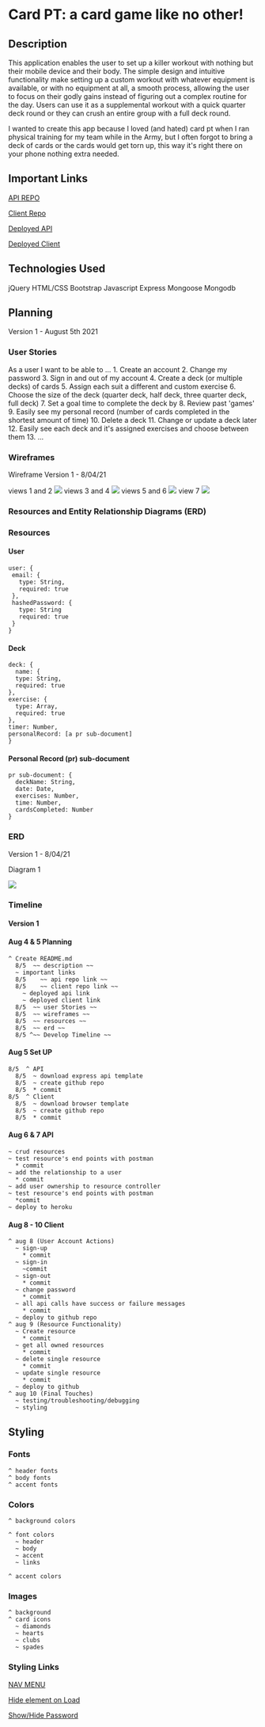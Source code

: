# Card PT: a card game like no other!

## Description

  This application enables the user to set up a killer workout with nothing but their mobile device and their body. The simple design and intuitive functionality make setting up a custom workout with whatever equipment is available, or with no equipment at all, a smooth process, allowing the user to focus on their godly gains instead of figuring out a complex routine for the day. Users can use it as a supplemental workout with a quick quarter deck round or they can crush an entire group with a full deck round. 

  I wanted to create this app because I loved (and hated) card pt when I ran physical training for my team while in the Army, but I often forgot to bring a deck of cards or the cards would get torn up, this way it's right there on your phone nothing extra needed.

## Important Links

  [API REPO](https://github.com/CaldoNic7/card-pt)

  [Client Repo](https://github.com/CaldoNic7/card-pt-client)

  [Deployed API](www.link.com)

  [Deployed Client](www.link.com)

## Technologies Used
  
  jQuery
  HTML/CSS
  Bootstrap
  Javascript
  Express
  Mongoose
  Mongodb

## Planning
  
  Version 1 - August 5th 2021

### User Stories
  As a user I want to be able to ...
      1. Create an account
      2. Change my password
      3. Sign in and out of my account
      4. Create a deck (or multiple decks) of cards
      5. Assign each suit a different and custom exercise
      6. Choose the size of the deck (quarter deck, half deck, three quarter deck, full deck)
      7. Set a goal time to complete the deck by
      8. Review past 'games'
      9. Easily see my personal record (number of cards completed in the shortest amount of time)
      10. Delete a deck
      11. Change or update a deck later
      12. Easily see each deck and it's assigned exercises and choose between them
      13. ...

### Wireframes

  Wireframe Version 1 - 8/04/21 

  views 1 and 2 ![](Images/wireframe/project-2-wireframe-pg-1and2.png)
  views 3 and 4 ![](Images/wireframe/project-2-wireframe-pg-3and4.png)
  views 5 and 6 ![](Images/wireframe/project-2-wireframe-pg-5and6.png)
  view 7 ![](Images/wireframe/project-2-wireframe-pg-7.png)

<!-- ### Unsolved Problems -->

### Resources and Entity Relationship Diagrams (ERD)

  ### Resources
  #### User
    user: {
     email: {
       type: String,
       required: true
     },
     hashedPassword: {
       type: String
       required: true
     } 
    }
  #### Deck
    deck: {
      name: {
      type: String,
      required: true
    },
    exercise: {
      type: Array,
      required: true
    },
    timer: Number,
    personalRecord: [a pr sub-document]
    }
  #### Personal Record (pr) sub-document
    pr sub-document: {
      deckName: String,
      date: Date,
      exercises: Number,
      time: Number,
      cardsCompleted: Number
    }



  ### ERD

  Version 1 - 8/04/21

  Diagram 1 

  ![](Images/relationship_diagram/project-2-ERD-1.png)

### Timeline
  #### Version 1
  #### Aug 4 & 5 Planning
    ^ Create README.md
      8/5  ~~ description ~~
      ~ important links
      8/5    ~~ api repo link ~~
      8/5    ~~ client repo link ~~
        ~ deployed api link
        ~ deployed client link
      8/5  ~~ user Stories ~~
      8/5  ~~ wireframes ~~
      8/5  ~~ resources ~~
      8/5  ~~ erd ~~
      8/5 ^~~ Develop Timeline ~~
  #### Aug 5 Set UP
    8/5  ^ API
      8/5  ~ download express api template
      8/5  ~ create github repo
      8/5  * commit
    8/5  ^ Client
      8/5  ~ download browser template
      8/5  ~ create github repo
      8/5  * commit
   #### Aug 6 & 7 API
    ~ crud resources
    ~ test resource's end points with postman
      * commit
    ~ add the relationship to a user
      * commit
    ~ add user ownership to resource controller
    ~ test resource's end points with postman
      *commit
    ~ deploy to heroku
  #### Aug 8 - 10 Client
    ^ aug 8 (User Account Actions)
      ~ sign-up
        * commit
      ~ sign-in
        ~commit
      ~ sign-out
        * commit
      ~ change password
        * commit
      ~ all api calls have success or failure messages
        * commit
      ~ deploy to github repo
    ^ aug 9 (Resource Functionality)
      ~ Create resource 
        * commit
      ~ get all owned resources
        * commit
      ~ delete single resource
        * commit
      ~ update single resource
        * commit
      ~ deploy to github
    ^ aug 10 (Final Touches)
      ~ testing/troubleshooting/debugging
      ~ styling

## Styling
  ### Fonts
    ^ header fonts
    ^ body fonts
    ^ accent fonts


  ### Colors
    ^ background colors
     
    ^ font colors
      ~ header
      ~ body
      ~ accent
      ~ links
    
    ^ accent colors

  ### Images
    ^ background
    ^ card icons
      ~ diamonds
      ~ hearts
      ~ clubs
      ~ spades
  
  ### Styling Links
  [NAV MENU](https://codepen.io/atcraigwatson/pen/yNXqxY)

  [Hide element on Load](https://stackoverflow.com/questions/23873005/hide-div-by-default-and-show-it-on-click-with-bootstrap)

  [Show/Hide Password](https://web.dev/sign-in-form-best-practices/#password-display)

